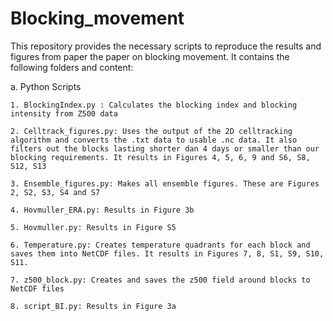 # Blocking_movement

This repository provides the necessary scripts to reproduce the results and figures from paper the paper on blocking movement. It contains the following folders and content:

a. Python Scripts 

    1. BlockingIndex.py : Calculates the blocking index and blocking intensity from Z500 data

    2. Celltrack_figures.py: Uses the output of the 2D celltracking algorithm and converts the .txt data to usable .nc data. It also filters out the blocks lasting shorter dan 4 days or smaller than our blocking requirements. It results in Figures 4, 5, 6, 9 and S6, S8, S12, S13

    3. Ensemble_figures.py: Makes all ensemble figures. These are Figures 2, S2, S3, S4 and S7

    4. Hovmuller_ERA.py: Results in Figure 3b

    5. Hovmuller.py: Results in Figure S5

    6. Temperature.py: Creates temperature quadrants for each block and saves them into NetCDF files. It results in Figures 7, 8, S1, S9, S10, S11.
    
    7. z500_block.py: Creates and saves the z500 field around blocks to NetCDF files

    8. script_BI.py: Results in Figure 3a
